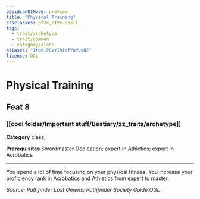 ```yaml
---
obsidianUIMode: preview
title: "Physical Training"
cssclasses: pf2e,pf2e-spell
tags:
  - trait/archetype
  - trait/common
  - category/class
aliases: "Item.P0VYIhIof70fUqN2"
license: OGL
---
```

# Physical Training
## Feat 8
### [[cool folder/Important stuff/Bestiary/zz_traits/archetype]]

**Category** class; 



**Prerequisites** Swordmaster Dedication; expert in Athletics; expert in Acrobatics
* * *
You spend a lot of time focusing on your physical fitness. You increase your proficiency rank in Acrobatics and Athletics from expert to master.

*Source: Pathfinder Lost Omens: Pathfinder Society Guide*
*OGL*